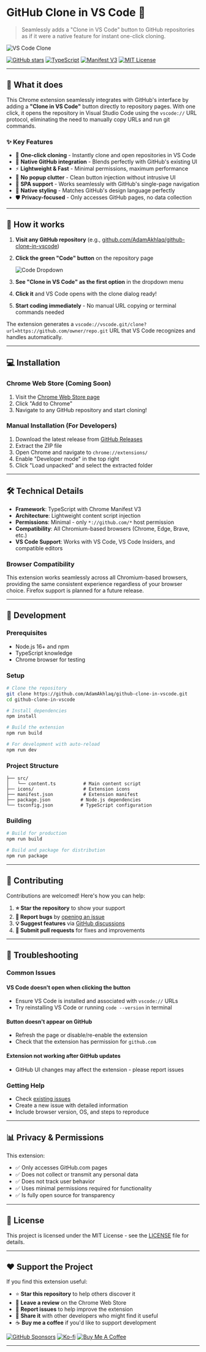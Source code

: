 # GitHub Clone in VS Code 🚀

> Seamlessly adds a "Clone in VS Code" button to GitHub repositories as if it were a native feature for instant one-click cloning.

![VS Code Clone](.github/images/vscode-option.png)

[![GitHub stars](https://img.shields.io/github/stars/AdamAkhlaq/github-clone-in-vscode?style=flat-square&logo=github)](https://github.com/AdamAkhlaq/github-clone-in-vscode/stargazers)
[![TypeScript](https://img.shields.io/badge/TypeScript-007ACC?style=flat-square&logo=typescript&logoColor=white)](https://www.typescriptlang.org/)
[![Manifest V3](https://img.shields.io/badge/Manifest-V3-green)](https://developer.chrome.com/docs/extensions/mv3/)
[![MIT License](https://img.shields.io/github/license/AdamAkhlaq/github-clone-in-vscode?style=flat-square)](LICENSE)

---

## 🎯 What it does

This Chrome extension seamlessly integrates with GitHub's interface by adding a **"Clone in VS Code"** button directly to repository pages. With one click, it opens the repository in Visual Studio Code using the `vscode://` URL protocol, eliminating the need to manually copy URLs and run git commands.

### ✨ Key Features

- 🎯 **One-click cloning** - Instantly clone and open repositories in VS Code
- 🔗 **Native GitHub integration** - Blends perfectly with GitHub's existing UI
- ⚡ **Lightweight & Fast** - Minimal permissions, maximum performance
- 🚫 **No popup clutter** - Clean button injection without intrusive UI
- 🔄 **SPA support** - Works seamlessly with GitHub's single-page navigation
- 🎨 **Native styling** - Matches GitHub's design language perfectly
- 🛡️ **Privacy-focused** - Only accesses GitHub pages, no data collection

---

## 🚀 How it works

1. **Visit any GitHub repository** (e.g., [github.com/AdamAkhlaq/github-clone-in-vscode](https://github.com/AdamAkhlaq/github-clone-in-vscode))
2. **Click the green "Code" button** on the repository page

   ![Code Dropdown](.github/images/dropdown.png)

3. **See "Clone in VS Code" as the first option** in the dropdown menu
4. **Click it** and VS Code opens with the clone dialog ready!
5. **Start coding immediately** - No manual URL copying or terminal commands needed

The extension generates a `vscode://vscode.git/clone?url=https://github.com/owner/repo.git` URL that VS Code recognizes and handles automatically.

---

## 💻 Installation

### Chrome Web Store (Coming Soon)

1. Visit the [Chrome Web Store page](https://chrome.google.com/webstore/])
2. Click "Add to Chrome"
3. Navigate to any GitHub repository and start cloning!

### Manual Installation (For Developers)

1. Download the latest release from [GitHub Releases](https://github.com/AdamAkhlaq/github-clone-in-vscode/releases)
2. Extract the ZIP file
3. Open Chrome and navigate to `chrome://extensions/`
4. Enable "Developer mode" in the top right
5. Click "Load unpacked" and select the extracted folder

---

## 🛠️ Technical Details

- **Framework**: TypeScript with Chrome Manifest V3
- **Architecture**: Lightweight content script injection
- **Permissions**: Minimal - only `*://github.com/*` host permission
- **Compatibility**: All Chromium-based browsers (Chrome, Edge, Brave, etc.)
- **VS Code Support**: Works with VS Code, VS Code Insiders, and compatible editors

### Browser Compatibility

This extension works seamlessly across all Chromium-based browsers, providing the same consistent experience regardless of your browser choice. Firefox support is planned for a future release.

---

## 🔧 Development

### Prerequisites

- Node.js 16+ and npm
- TypeScript knowledge
- Chrome browser for testing

### Setup

```bash
# Clone the repository
git clone https://github.com/AdamAkhlaq/github-clone-in-vscode.git
cd github-clone-in-vscode

# Install dependencies
npm install

# Build the extension
npm run build

# For development with auto-reload
npm run dev
```

### Project Structure

```text
├── src/
│   └── content.ts          # Main content script
├── icons/                  # Extension icons
├── manifest.json           # Extension manifest
├── package.json           # Node.js dependencies
└── tsconfig.json          # TypeScript configuration
```

### Building

```bash
# Build for production
npm run build

# Build and package for distribution
npm run package
```

---

## 🤝 Contributing

Contributions are welcomed! Here's how you can help:

1. **⭐ Star the repository** to show your support
2. **🐛 Report bugs** by [opening an issue](https://github.com/AdamAkhlaq/github-clone-in-vscode/issues)
3. **💡 Suggest features** via [GitHub discussions](https://github.com/AdamAkhlaq/github-clone-in-vscode/discussions)
4. **🔧 Submit pull requests** for fixes and improvements

---

## 🐛 Troubleshooting

### Common Issues

#### VS Code doesn't open when clicking the button

- Ensure VS Code is installed and associated with `vscode://` URLs
- Try reinstalling VS Code or running `code --version` in terminal

#### Button doesn't appear on GitHub

- Refresh the page or disable/re-enable the extension
- Check that the extension has permission for `github.com`

#### Extension not working after GitHub updates

- GitHub UI changes may affect the extension - please report issues

### Getting Help

- Check [existing issues](https://github.com/AdamAkhlaq/github-clone-in-vscode/issues)
- Create a new issue with detailed information
- Include browser version, OS, and steps to reproduce

---

## 📊 Privacy & Permissions

This extension:

- ✅ Only accesses GitHub.com pages
- ✅ Does not collect or transmit any personal data
- ✅ Does not track user behavior
- ✅ Uses minimal permissions required for functionality
- ✅ Is fully open source for transparency

---

## 📄 License

This project is licensed under the MIT License - see the [LICENSE](LICENSE) file for details.

---

## ❤️ Support the Project

If you find this extension useful:

- ⭐ **Star this repository** to help others discover it
- 📝 **Leave a review** on the Chrome Web Store
- 🐛 **Report issues** to help improve the extension
- 📢 **Share it** with other developers who might find it useful
- ☕ **Buy me a coffee** if you'd like to support development

[![GitHub Sponsors](https://img.shields.io/badge/GitHub-Sponsor-ea4aaa?style=flat-square&logo=github&logoColor=white)](https://github.com/sponsors/AdamAkhlaq)
[![Ko-fi](https://img.shields.io/badge/Ko--fi-Donate-ff5e5b?style=flat-square&logo=kofi&logoColor=white)](https://ko-fi.com/adamakhlaq)
[![Buy Me A Coffee](https://img.shields.io/badge/Buy_Me_A_Coffee-Donate-FFDD00?style=flat-square&logo=buy-me-a-coffee&logoColor=black)](https://buymeacoffee.com/adamakhlaq)

---
